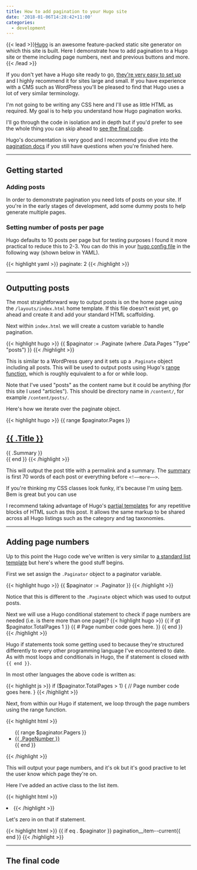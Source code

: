 ```yaml
---
title: How to add pagination to your Hugo site
date: '2018-01-06T14:28:42+11:00'
categories:
  - development
---
```

{{< lead >}}[Hugo](https://gohugo.io/) is an awesome feature-packed static site generator on which this site is built. Here I demonstrate how to add pagination to a Hugo site or theme including page numbers, next and previous buttons and more.{{< /lead >}}

If you don't yet have a Hugo site ready to go, [they're very easy to set up](https://gohugo.io/getting-started/quick-start/) and I highly recommend it for sites large and small. If you have experience with a CMS such as WordPress you'll be pleased to find that Hugo uses a lot of very similar terminology.

I'm not going to be writing any CSS here and I'll use as little HTML as required. My goal is to help you understand how Hugo pagination works.

I'll go through the code in isolation and in depth but if you'd prefer to see the whole thing you can skip ahead to <a href="#the-final-code">see the final code</a>.

Hugo's documentation is very good and I recommend you dive into the [pagination docs](https://gohugo.io/templates/pagination/) if you still have questions when you're finished here. 

---

## Getting started

### Adding posts

In order to demonstrate pagination you need lots of posts on your site. If you're in the early stages of development, add some dummy posts to help generate multiple pages.

### Setting number of posts per page

Hugo defaults to 10 posts per page but for testing purposes I found it more practical to reduce this to 2-3. You can do this in your [hugo config file](https://gohugo.io/getting-started/configuration/) in the following way (shown below in YAML).

{{< highlight yaml >}}
paginate: 2
{{< /highlight >}}

---

## Outputting posts

The most straightforward way to output posts is on the home page using the <code>/layouts/index.html</code> home template. If this file doesn't exist yet, go ahead and create it and add your standard HTML scaffolding.

Next within <code>index.html</code> we will create a custom variable to handle pagination.

{{< highlight hugo >}}
{{ $paginator := .Paginate (where .Data.Pages "Type" "posts") }}
{{< /highlight >}}

This is similar to a WordPress query and it sets up a <code>.Paginate</code> object including all posts. This will be used to output posts using Hugo's [range function](https://gohugo.io/functions/range/), which is roughly equivalent to a for or while loop.

Note that I've used "posts" as the content name but it could be anything (for this site I used "articles"). This should be directory name in <code>/content/</code>, for example <code>/content/posts/</code>.

Here's how we iterate over the paginate object.

{{< highlight hugo >}}
{{ range $paginator.Pages }}
  <div class="post">
    <h2 class="post__title">
      <a href="{{ .Permalink }}">{{ .Title }}</a>
    </h2>
    <div class="post__summary">
      {{ .Summary }}
    </div>
  </div>
{{ end }}
{{< /highlight >}}

This will output the post title with a permalink and a summary. The [summary](https://gohugo.io/content-management/summaries/) is first 70 words of each post or everything before <code>&lt;!&ndash;&ndash;more&ndash;&ndash;&gt;</code>.

If you're thinking my CSS classes look funky, it's because I'm using [bem](http://getbem.com/introduction/). Bem is great but you can use 

I recommend taking advantage of Hugo's [partial templates](https://gohugo.io/templates/partials/) for any repetitive blocks of HTML such as this post. It allows the same markup to be shared across all Hugo listings such as the category and tag taxonomies.

---

## Adding page numbers

Up to this point the Hugo code we've written is very similar to [a standard list template](https://gohugo.io/templates/lists/#example-list-templates) but here's where the good stuff begins.

First we set assign the <code>.Paginator</code> object to a paginator variable.

{{< highlight hugo >}}
{{ $paginator := .Paginator }}
{{< /highlight >}}

Notice that this is different to the <code>.Paginate</code> object which was used to output posts.

Next we will use a Hugo conditional statement to check if page numbers are needed (i.e. is there more than one page)?
{{< highlight hugo >}}
{{ if gt $paginator.TotalPages 1 }}
  {{ # Page number code goes here. }}
{{ end }}
{{< /highlight >}}

Hugo if statements took some getting used to because they're structured differently to every other programming language I've encountered to date. As with most loops and conditionals in Hugo, the if statement is closed with <code>{{ end }}</code>.

In most other languages the above code is written as:

{{< highlight js >}}
if ($paginator.TotalPages > 1) {
  // Page number code goes here.
}
{{< /highlight >}}

Next, from within our Hugo if statement, we loop through the page numbers using the range function.

{{< highlight html >}}
<ul class="pagination">
  {{ range $paginator.Pagers }}
  <li class="pagination__item">
    <a href="{{ .URL }}" class="pagination__link">
      {{ .PageNumber }}
    </a>
  </li>
  {{ end }}
</ul>
{{< /highlight >}}

This will output your page numbers, and it's ok but it's good practive to let the user know which page they're on.

Here I've added an active class to the list item.

{{< highlight html >}}
<li class="pagination__item{{ if eq . $paginator }} pagination__item--current{{ end }}">
{{< /highlight >}}

Let's zero in on that if statement.

{{< highlight html >}}
{{ if eq . $paginator }} pagination__item--current{{ end }}
{{< /highlight >}}

---

## The final code

